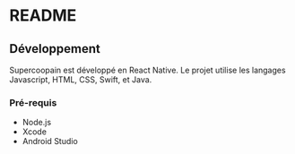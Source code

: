 # README

## Développement

Supercoopain est développé en React Native. Le projet utilise les langages Javascript, HTML, CSS, Swift, et Java.

### Pré-requis

- Node.js
- Xcode
- Android Studio